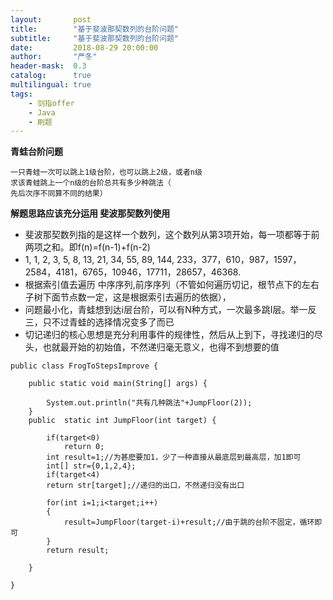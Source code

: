 ```yaml
---
layout:       post
title:        "基于斐波那契数列的台阶问题"
subtitle:     "基于斐波那契数列的台阶问题"
date:         2018-08-29 20:00:00
author:       "严冬"
header-mask:  0.3
catalog:      true
multilingual: true
tags:
    - 剑指offer
    - Java
    - 刷题
---
```


**青蛙台阶问题**

	一只青蛙一次可以跳上1级台阶，也可以跳上2级，或者n级
	求该青蛙跳上一个n级的台阶总共有多少种跳法（
	先后次序不同算不同的结果）
	
**解题思路应该充分运用 斐波那契数列使用**
  * 斐波那契数列指的是这样一个数列，这个数列从第3项开始，每一项都等于前两项之和。即f(n)=f(n-1)+f(n-2)
  * 1, 1, 2, 3, 5, 8, 13, 21, 34, 55, 89, 144, 233，377，610，987，1597，2584，4181，6765，10946，17711，28657，46368.
  * 根据索引值去遍历 中序序列,前序序列（不管如何遍历切记，根节点下的左右子树下面节点数一定，这是根据索引去遍历的依据），
  * 问题最小化，青蛙想到达i层台阶，可以有N种方式，一次最多跳I层。举一反三，只不过青蛙的选择情况变多了而已
  * 切记递归的核心思想是充分利用事件的规律性，然后从上到下，寻找递归的尽头，也就最开始的初始值，不然递归毫无意义，也得不到想要的值

```
public class FrogToStepsImprove {

	public static void main(String[] args) {
		
		System.out.println("共有几种跳法"+JumpFloor(2));
	}
	public  static int JumpFloor(int target) {
		
		if(target<0)
			return 0;
		int result=1;//为甚麽要加1，少了一种直接从最底层到最高层，加1即可
		int[] str={0,1,2,4};
		if(target<4)
		return str[target];//递归的出口，不然递归没有出口
		
		for(int i=1;i<target;i++)
		{
			result=JumpFloor(target-i)+result;//由于跳的台阶不固定，循环即可
		}
		return result;

    }
	
}


```

